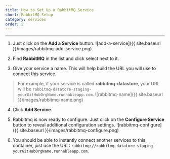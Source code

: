 ```yaml
---
title: How to Set Up a RabbitMQ Service
short: RabbitMQ Setup
category: services
order: 2
---
```


---

1. Just click on the **Add a Service** button.
  ![add-a-service]({{ site.baseurl }}/images/rabbitmq-add-service.png)

2. Find **RabbitMQ** in the list and click select next to it.

3. Give your service a name. This will help build the URL you will use to connect this service.
  > For example, if your service is called **rabbitmq-datastore**, your URL will be `rabbitmq-datatore-staging-yourGitHubOrgName.runnableapp.com`.
  ![rabbitmq-name]({{ site.baseurl }}/images/rabbitmq-name.png)

4. Click **Add Service**.

5. Rabbitmq is now ready to configure. Just click on the **Configure Service** button to reveal additional configuration settings.
  ![rabbitmq-configure]({{ site.baseurl }}/images/rabbitmq-configure.png)

6. You should be able to instantly connect another services to this container, just use the URL:
  `rabbitmq://rabbitmq-datatore-staging-yourGitHubOrgName.runnableapp.com`.

